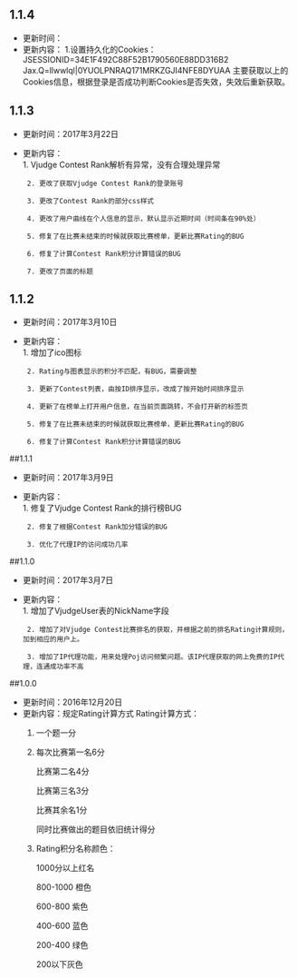 ## 1.1.4
 - 更新时间：
 - 更新内容：
 		1.设置持久化的Cookies：
 			JSESSIONID=34E1F492C88F52B1790560E88DD316B2
			Jax.Q=llwwlql|0YUOLPNRAQ171MRKZGJI4NFE8DYUAA
 		主要获取以上的Cookies信息，根据登录是否成功判断Cookies是否失效，失效后重新获取。

## 1.1.3
 - 更新时间：2017年3月22日
 - 更新内容：  
 		1. Vjudge Contest Rank解析有异常，没有合理处理异常
 		
 		2. 更改了获取Vjudge Contest Rank的登录账号
 		
 		3. 更改了Contest Rank的部分css样式
 		
 		4. 更改了用户曲线在个人信息的显示，默认显示近期时间（时间条在90%处）
 		
 		5. 修复了在比赛未结束的时候就获取比赛榜单，更新比赛Rating的BUG  
 		
 		6. 修复了计算Contest Rank积分计算错误的BUG
 		
 		7. 更改了页面的标题

## 1.1.2
 - 更新时间：2017年3月10日
 - 更新内容：  
 		1. 增加了ico图标
 		
 		2. Rating与图表显示的积分不匹配，有BUG，需要调整  
 		
 		3. 更新了Contest列表，由按ID排序显示，改成了按开始时间排序显示  
 		
 		4. 更新了在榜单上打开用户信息，在当前页面跳转，不会打开新的标签页  
 		
 		5. 修复了在比赛未结束的时候就获取比赛榜单，更新比赛Rating的BUG  
 		
 		6. 修复了计算Contest Rank积分计算错误的BUG
 		

##1.1.1

 - 更新时间：2017年3月9日
 - 更新内容：  
	  	1. 修复了Vjudge Contest Rank的排行榜BUG  
	  	
		2. 修复了根据Contest Rank加分错误的BUG  
		
		3. 优化了代理IP的访问成功几率  
		

##1.1.0
 - 更新时间：2017年3月7日
 - 更新内容：  
		1. 增加了VjudgeUser表的NickName字段  
		
		2. 增加了对Vjudge Contest比赛排名的获取，并根据之前的排名Rating计算规则，加到相应的用户上。  
		
		3. 增加了IP代理功能，用来处理Poj访问频繁问题。该IP代理获取的网上免费的IP代理，连通成功率不高  
		
	
##1.0.0

 - 更新时间：2016年12月20日
 - 更新内容：规定Rating计算方式
	Rating计算方式：
	1. 一个题一分  
	
	2. 每次比赛第一名6分  
	
		 比赛第二名4分  
		 
		 比赛第三名3分  
		 
		 比赛其余名1分  
		 
	     同时比赛做出的题目依旧统计得分
	
	3. Rating积分名称颜色：  
	
		1000分以上红名  
		
		800-1000 橙色  
		
		600-800 紫色  
		
		400-600 蓝色  
		
		200-400 绿色  
		
		200以下灰色  

